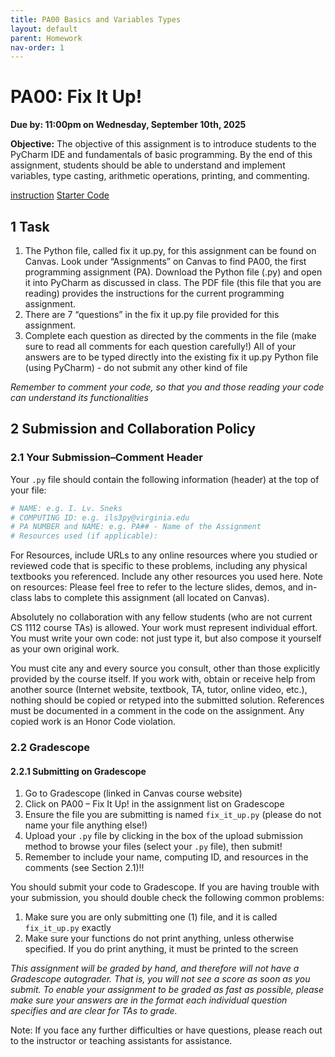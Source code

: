 ```yaml
---
title: PA00 Basics and Variables Types
layout: default
parent: Homework
nav-order: 1
---
```


# PA00: Fix It Up!

**Due by: 11:00pm on Wednesday, September 10th, 2025**

**Objective:** The objective of this assignment is to introduce students to the PyCharm IDE and fundamentals of basic programming. By the end of this assignment, students should be able to understand and implement variables, type casting, arithmetic operations, printing, and commenting.

[instruction](/cs1112basit/instruction/PA_00___Fix_it_Up_.pdf)
[Starter Code](../../Starter%20Code%20For%20Homework/fix_it_up.py)
## 1 Task

1. The Python file, called fix it up.py, for this assignment can be found on Canvas.
Look under “Assignments” on Canvas to find PA00, the first programming assignment
(PA). Download the Python file (.py) and open it into PyCharm as discussed in class.
The PDF file (this file that you are reading) provides the instructions for the current
programming assignment.
2. There are 7 “questions” in the fix it up.py file provided for this assignment.
3. Complete each question as directed by the comments in the file (make sure to read
all comments for each question carefully!) All of your answers are to be typed
directly into the existing fix it up.py Python file (using PyCharm) - do not submit
any other kind of file

*Remember to comment your code, so that you and those reading your code can understand its functionalities*

## 2 Submission and Collaboration Policy

### 2.1 Your Submission–Comment Header

Your `.py` file should contain the following information (header) at the top of your file:
```py
# NAME: e.g. I. Lv. Sneks
# COMPUTING ID: e.g. ils3py@virginia.edu
# PA NUMBER and NAME: e.g. PA## - Name of the Assignment
# Resources used (if applicable):
```

For Resources, include URLs to any online resources where you studied or reviewed code that is specific to these problems, including any physical textbooks you referenced. Include any other resources you used here. Note on resources: Please feel free to refer to the lecture slides, demos, and in-class labs to complete this assignment (all located on Canvas).

Absolutely no collaboration with any fellow students (who are not current CS 1112 course TAs) is allowed. Your work must represent individual effort. You must write your own code: not just type it, but also compose it yourself as your own original work.

You must cite any and every source you consult, other than those explicitly provided by the course itself. If you work with, obtain or receive help from another source (Internet website, textbook, TA, tutor, online video, etc.), nothing should be copied or retyped into the submitted solution. References must be documented in a comment in the code on the assignment. Any copied work is an Honor Code violation.

### 2.2 Gradescope

#### 2.2.1 Submitting on Gradescope

1. Go to Gradescope (linked in Canvas course website)
2. Click on PA00 – Fix It Up! in the assignment list on Gradescope
3. Ensure the file you are submitting is named `fix_it_up.py` (please do not name your file anything else!)
4. Upload your `.py` file by clicking in the box of the upload submission method to browse your files (select your `.py` file), then submit!
5. Remember to include your name, computing ID, and resources in the comments (see Section 2.1)!!

You should submit your code to Gradescope. If you are having trouble with your submission, you should double check the following common problems:

1. Make sure you are only submitting one (1) file, and it is called `fix_it_up.py` exactly
2. Make sure your functions do not print anything, unless otherwise specified. If you do print anything, it must be printed to the screen

*This assignment will be graded by hand, and therefore will not have a Gradescope autograder. That is, you will not see a score as soon as you submit. To enable your assignment to be graded as fast as possible, please make sure your answers are in the format each individual question specifies and are clear for TAs to grade.*

Note: If you face any further difficulties or have questions, please reach out to the instructor or teaching assistants for assistance.